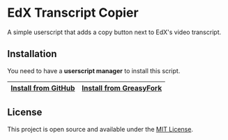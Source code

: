 # EdX Transcript Copier

A simple userscript that adds a copy button next to EdX's video transcript.

## Installation

You need to have a **userscript manager** to install this script.

| [Install from GitHub](https://github.com/q1zhen/edx-transcript-copier/raw/refs/heads/main/edx-transcript-copier.user.js) | [Install from GreasyFork](https://update.greasyfork.org/scripts/542832/EdX%20Transcript%20Copier.user.js) |
|-|-|

## License

This project is open source and available under the [MIT License](LICENSE).

